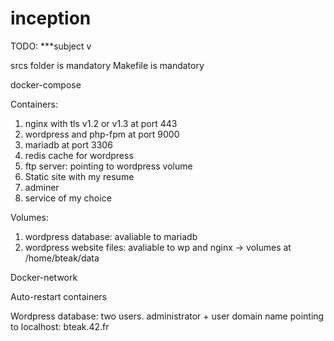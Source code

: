 # inception


TODO:
***subject v

srcs folder is mandatory
Makefile is mandatory


docker-compose

Containers:
1. nginx with tls v1.2 or v1.3 at port 443
2. wordpress and php-fpm at port 9000
3. mariadb at port 3306
4. redis cache for wordpress
5. ftp server: pointing to wordpress volume
6. Static site with my resume
7. adminer
8. service of my choice

Volumes:
1. wordpress database: avaliable to mariadb
2. wordpress website files: avaliable to wp and nginx
-> volumes at /home/bteak/data

Docker-network

Auto-restart containers


Wordpress database: two users. administrator + user
domain name pointing to localhost: bteak.42.fr